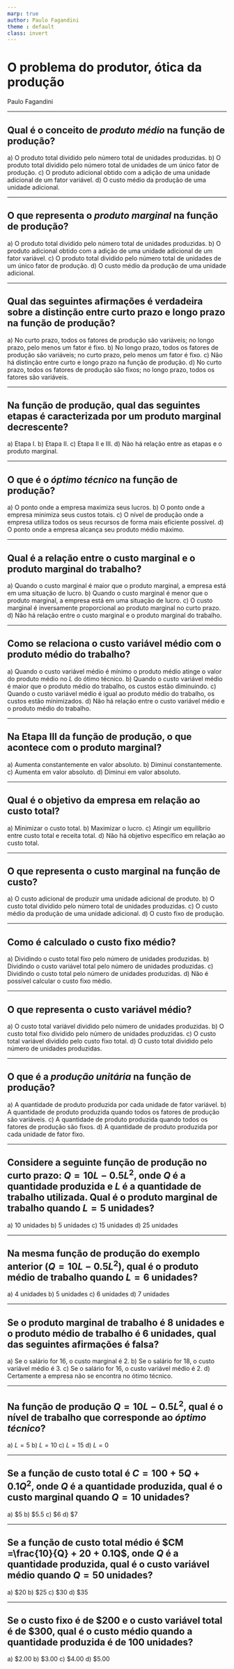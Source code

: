 ```yaml
---
marp: true
author: Paulo Fagandini
theme : default
class: invert
---
```


# O problema do produtor, ótica da produção
Paulo Fagandini

---

## Qual é o conceito de _produto médio_ na função de produção?

   a) O produto total dividido pelo número total de unidades produzidas.
   b) O produto total dividido pelo número total de unidades de um único fator de produção.
   c) O produto adicional obtido com a adição de uma unidade adicional de um fator variável.
   d) O custo médio da produção de uma unidade adicional.

---

## O que representa o _produto marginal_ na função de produção?

   a) O produto total dividido pelo número total de unidades produzidas.
   b) O produto adicional obtido com a adição de uma unidade adicional de um fator variável.
   c) O produto total dividido pelo número total de unidades de um único fator de produção.
   d) O custo médio da produção de uma unidade adicional.

---

## Qual das seguintes afirmações é verdadeira sobre a distinção entre curto prazo e longo prazo na função de produção?

   a) No curto prazo, todos os fatores de produção são variáveis; no longo prazo, pelo menos um fator é fixo.
   b) No longo prazo, todos os fatores de produção são variáveis; no curto prazo, pelo menos um fator é fixo.
   c) Não há distinção entre curto e longo prazo na função de produção.
   d) No curto prazo, todos os fatores de produção são fixos; no longo prazo, todos os fatores são variáveis.

---

## Na função de produção, qual das seguintes etapas é caracterizada por um produto marginal decrescente?

   a) Etapa I.
   b) Etapa II.
   c) Etapa II e III.
   d) Não há relação entre as etapas e o produto marginal.

---

## O que é o _óptimo técnico_ na função de produção?

   a) O ponto onde a empresa maximiza seus lucros.
   b) O ponto onde a empresa minimiza seus custos totais.
   c) O nível de produção onde a empresa utiliza todos os seus recursos de forma mais eficiente possível.
   d) O ponto onde a empresa alcança seu produto médio máximo.

---

## Qual é a relação entre o custo marginal e o produto marginal do trabalho?

   a) Quando o custo marginal é maior que o produto marginal, a empresa está em uma situação de lucro.
   b) Quando o custo marginal é menor que o produto marginal, a empresa está em uma situação de lucro.
   c) O custo marginal é inversamente proporcional ao produto marginal no curto prazo.
   d) Não há relação entre o custo marginal e o produto marginal do trabalho.

---

## Como se relaciona o custo variável médio com o produto médio do trabalho?

   a) Quando o custo variável médio é mínimo o produto médio atinge o valor do produto médio no $L$ do ótimo técnico.
   b) Quando o custo variável médio é maior que o produto médio do trabalho, os custos estão diminuindo.
   c) Quando o custo variável médio é igual ao produto médio do trabalho, os custos estão minimizados.
   d) Não há relação entre o custo variável médio e o produto médio do trabalho.

---

## Na Etapa III da função de produção, o que acontece com o produto marginal?

   a) Aumenta constantemente en valor absoluto.
   b) Diminui constantemente.
   c) Aumenta em valor absoluto.
   d) Diminui em valor absoluto.

---

## Qual é o objetivo da empresa em relação ao custo total?
   
   a) Minimizar o custo total.
   b) Maximizar o lucro.
   c) Atingir um equilíbrio entre custo total e receita total.
   d) Não há objetivo específico em relação ao custo total.

---

## O que representa o custo marginal na função de custo?

   a) O custo adicional de produzir uma unidade adicional de produto.
   b) O custo total dividido pelo número total de unidades produzidas.
   c) O custo médio da produção de uma unidade adicional.
   d) O custo fixo de produção.

---

## Como é calculado o custo fixo médio?

   a) Dividindo o custo total fixo pelo número de unidades produzidas.
   b) Dividindo o custo variável total pelo número de unidades produzidas.
   c) Dividindo o custo total pelo número de unidades produzidas.
   d) Não é possível calcular o custo fixo médio.

---

## O que representa o custo variável médio?

   a) O custo total variável dividido pelo número de unidades produzidas.
   b) O custo total fixo dividido pelo número de unidades produzidas.
   c) O custo total variável dividido pelo custo fixo total.
   d) O custo total dividido pelo número de unidades produzidas.

---

## O que é a _produção unitária_ na função de produção?

   a) A quantidade de produto produzida por cada unidade de fator variável.
   b) A quantidade de produto produzida quando todos os fatores de produção são variáveis.
   c) A quantidade de produto produzida quando todos os fatores de produção são fixos.
   d) A quantidade de produto produzida por cada unidade de fator fixo.

---

## Considere a seguinte função de produção no curto prazo: $Q = 10L - 0.5L^2$, onde $Q$ é a quantidade produzida e $L$ é a quantidade de trabalho utilizada. Qual é o produto marginal de trabalho quando $L = 5$ unidades?

   a) 10 unidades
   b) 5 unidades
   c) 15 unidades
   d) 25 unidades

---

## Na mesma função de produção do exemplo anterior ($Q = 10L - 0.5L^2$), qual é o produto médio de trabalho quando $L = 6$ unidades?

   a) 4 unidades
   b) 5 unidades
   c) 6 unidades
   d) 7 unidades

---

## Se o produto marginal de trabalho é 8 unidades e o produto médio de trabalho é 6 unidades, qual das seguintes afirmações é falsa?

   a) Se o salário for 16, o custo marginal é 2.
   b) Se o salário for 18, o custo variável médio é 3.
   c) Se o salário for 16, o custo variável médio é 2.
   d) Certamente a empresa não se encontra no ótimo técnico.

---

## Na função de produção $Q = 10L - 0.5L^2$, qual é o nível de trabalho que corresponde ao _óptimo técnico_?
    
   a) $L = 5$
   b) $L = 10$
   c) $L = 15$
   d) $L = 0$

---

## Se a função de custo total é $C = 100 + 5Q + 0.1Q^2$, onde $Q$ é a quantidade produzida, qual é o custo marginal quando $Q = 10$ unidades?

   a) $5
   b) $5.5
   c) $6
   d) $7

---

## Se a função de custo total médio é $CM =\frac{10}{Q} + 20 + 0.1Q$, onde $Q$ é a quantidade produzida, qual é o custo variável médio quando $Q = 50$ unidades?

   a) $20
   b) $25
   c) $30
   d) $35

---

## Se o custo fixo é de \$200 e o custo variável total é de \$300, qual é o custo médio quando a quantidade produzida é de 100 unidades?

   a) $2.00
   b) $3.00
   c) $4.00
   d) $5.00